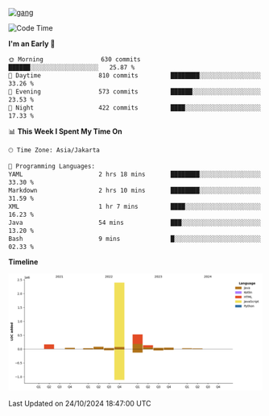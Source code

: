 <!-- [<img src='https://dev.karakun.com/assets/posts/2018-09-16-jc-java-article/3duke_suspects.jpg' alt='java'>](https://github.com/yeahbutstill) -->
[<img src='https://asset-2.tstatic.net/tribunnewswiki/foto/bank/images/Mozart.jpg' alt='gang'>](https://github.com/yeahbutstill)

<!--START_SECTION:waka-->
![Code Time](http://img.shields.io/badge/Code%20Time-2%2C837%20hrs%2029%20mins-blue)

**I'm an Early 🐤** 

```text
🌞 Morning                630 commits         ██████░░░░░░░░░░░░░░░░░░░   25.87 % 
🌆 Daytime                810 commits         ████████░░░░░░░░░░░░░░░░░   33.26 % 
🌃 Evening                573 commits         ██████░░░░░░░░░░░░░░░░░░░   23.53 % 
🌙 Night                  422 commits         ████░░░░░░░░░░░░░░░░░░░░░   17.33 % 
```


📊 **This Week I Spent My Time On** 

```text
🕑︎ Time Zone: Asia/Jakarta

💬 Programming Languages: 
YAML                     2 hrs 18 mins       ████████░░░░░░░░░░░░░░░░░   33.30 % 
Markdown                 2 hrs 10 mins       ████████░░░░░░░░░░░░░░░░░   31.59 % 
XML                      1 hr 7 mins         ████░░░░░░░░░░░░░░░░░░░░░   16.23 % 
Java                     54 mins             ███░░░░░░░░░░░░░░░░░░░░░░   13.20 % 
Bash                     9 mins              █░░░░░░░░░░░░░░░░░░░░░░░░   02.33 % 
```

**Timeline**

![Lines of Code chart](https://raw.githubusercontent.com/yeahbutstill/yeahbutstill/main/assets/bar_graph.png)


 Last Updated on 24/10/2024 18:47:00 UTC
<!--END_SECTION:waka-->
